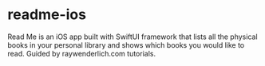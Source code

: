 # readme-ios
Read Me is an iOS app built with SwiftUI framework that lists all the physical books in your personal library and shows which books you would like to read. Guided by raywenderlich.com tutorials.

